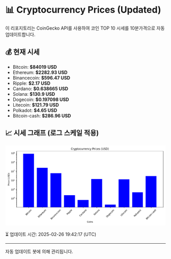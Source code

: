 
# 📊 Cryptocurrency Prices (Updated)

이 리포지토리는 CoinGecko API를 사용하여 코인 TOP 10 시세를 10분가격으로 자동 업데이트합니다.

## 💰 현재 시세
- Bitcoin: **$84019 USD**
- Ethereum: **$2282.93 USD**
- Binancecoin: **$596.47 USD**
- Ripple: **$2.17 USD**
- Cardano: **$0.638665 USD**
- Solana: **$130.9 USD**
- Dogecoin: **$0.197098 USD**
- Litecoin: **$121.79 USD**
- Polkadot: **$4.65 USD**
- Bitcoin-cash: **$286.96 USD**

## 📈 시세 그래프 (로그 스케일 적용)
![Crypto Prices](crypto_prices.png)

⏳ 업데이트 시간: 2025-02-26 19:42:17 (UTC)

---
자동 업데이트 봇에 의해 관리됩니다.
